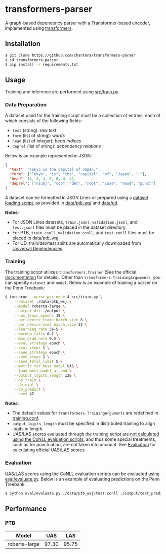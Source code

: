 # transformers-parser

A graph-based dependency parser with a Transformer-based encoder, implemented using [transformers](https://github.com/huggingface/transformers).

## Installation

```sh
$ git clone https://github.com/chantera/transformers-parser
$ cd transformers-parser
$ pip install -r requirements.txt
```

## Usage

Training and inference are performed using [src/train.py](src/train.py).

### Data Preparation

A dataset used for the training script must be a collection of entries, each of which consists of the following fields:

- `text` (string): *raw text*
- `form` (list of string): *words*
- `head` (list of integer): *head indices*
- `deprel` (list of string): *dependency relations*

Below is an example represented in JSON:

```json
{
  "text": "Tokyo is the capital of Japan.",
  "form": ["Tokyo", "is", "the", "capital", "of", "Japan", "."],
  "head": [4, 4, 4, 0, 6, 4, 4],
  "deprel": ["nsubj", "cop", "det", "root", "case", "nmod", "punct"]
}
```

A dataset can be formatted in JSON Lines or prepared using a [dataset loading script](https://huggingface.co/docs/datasets/dataset_script), as provided in [data/ptb_wsj](data/ptb_wsj) and [data/ud](data/ud).

**Notes**:

- For JSON Lines datasets, `train.jsonl`, `validation.jsonl`, and `test.jsonl` files must be placed in the dataset directory.
- For PTB, `train.conll`, `validation.conll`, and `test.conll` files must be placed in [data/ptb_wsj](data/ptb_wsj).
- For UD, train/dev/test splits are automatically downloaded from [Universal Dependencies](https://github.com/UniversalDependencies).

### Training

The training script utilizes `transformers.Trainer` (See the official [documentation](https://huggingface.co/docs/transformers/main_classes/trainer) for details).
Other than `transformers.TrainingArguments`, you can specify `dataset` and `model`.
Below is an example of training a parser on the Penn Treebank:

```sh
$ torchrun --nproc_per_node 4 src/train.py \
    --dataset ./data/ptb_wsj \
    --model roberta-large \
    --output_dir ./output \
    --num_train_epochs 10 \
    --per_device_train_batch_size 8 \
    --per_device_eval_batch_size 32 \
    --learning_rate 5e-5 \
    --warmup_ratio 0.1 \
    --max_grad_norm 0.5 \
    --eval_strategy epoch \
    --eval_steps 1 \
    --save_strategy epoch \
    --save_steps 1 \
    --save_total_limit 5 \
    --metric_for_best_model UAS \
    --load_best_model_at_end \
    --output_logits_length 128 \
    --do_train \
    --do_eval \
    --do_predict \
    --seed 42
```

**Notes**:

- The default values for `transformers.TrainingArguments` are redefined in [training.conf](training.conf).
- `output_logits_length` must be specified in distributed training to align logits in length.
- UAS/LAS scores evaluated through the training script are <u>not calculated using the CoNLL evaluation scripts</u>, and thus some special treatments, such as for punctuation, are not taken into account. See [Evaluation](#evaluation) for calculating official UAS/LAS scores.

### Evaluation

UAS/LAS scores using the CoNLL evaluation scripts can be evaluated using [eval/evaluate.py](eval/evaluate.py).
Below is an example of evaluating predictions on the Penn Treebank:

```sh
$ python eval/evaluate.py ./data/ptb_wsj/test.conll ./output/test_predictions.jsonl
```

## Performance

### PTB

| Model         | UAS   | LAS   |
| ------------- | :---: | :---: |
| roberta-large | 97.30 | 95.75 |

